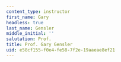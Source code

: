 ```yaml
---
content_type: instructor
first_name: Gary
headless: true
last_name: Gensler
middle_initial: ''
salutation: Prof.
title: Prof. Gary Gensler
uid: e58cf155-f0e4-fe58-7f2e-19aaeae8ef21
---
```

